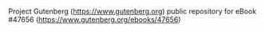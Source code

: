 Project Gutenberg (https://www.gutenberg.org) public repository for eBook #47656 (https://www.gutenberg.org/ebooks/47656)
